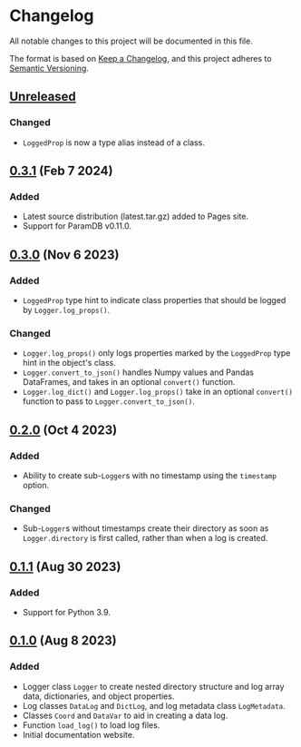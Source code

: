 # Changelog

All notable changes to this project will be documented in this file.

The format is based on [Keep a Changelog](https://keepachangelog.com/en/1.1.0/), and this
project adheres to [Semantic Versioning](https://semver.org/spec/v2.0.0.html).

## [Unreleased]

### Changed

- `LoggedProp` is now a type alias instead of a class.

## [0.3.1] (Feb 7 2024)

### Added

- Latest source distribution (latest.tar.gz) added to Pages site.
- Support for ParamDB v0.11.0.

## [0.3.0] (Nov 6 2023)

### Added

- `LoggedProp` type hint to indicate class properties that should be logged by
  `Logger.log_props()`.

### Changed

- `Logger.log_props()` only logs properties marked by the `LoggedProp` type hint in the
  object's class.
- `Logger.convert_to_json()` handles Numpy values and Pandas DataFrames, and takes in an
  optional `convert()` function.
- `Logger.log_dict()` and `Logger.log_props()` take in an optional `convert()` function to
  pass to `Logger.convert_to_json()`.

## [0.2.0] (Oct 4 2023)

### Added

- Ability to create sub-`Logger`s with no timestamp using the `timestamp` option.

### Changed

- Sub-`Logger`s without timestamps create their directory as soon as `Logger.directory` is
  first called, rather than when a log is created.

## [0.1.1] (Aug 30 2023)

### Added

- Support for Python 3.9.

## [0.1.0] (Aug 8 2023)

### Added

- Logger class `Logger` to create nested directory structure and log array data,
  dictionaries, and object properties.
- Log classes `DataLog` and `DictLog`, and log metadata class `LogMetadata`.
- Classes `Coord` and `DataVar` to aid in creating a data log.
- Function `load_log()` to load log files.
- Initial documentation website.

[unreleased]: https://github.com/PainterQubits/datalogger/compare/v0.3.1...main
[0.3.1]: https://github.com/PainterQubits/datalogger/releases/tag/v0.3.1
[0.3.0]: https://github.com/PainterQubits/datalogger/releases/tag/v0.3.0
[0.2.0]: https://github.com/PainterQubits/datalogger/releases/tag/v0.2.0
[0.1.1]: https://github.com/PainterQubits/datalogger/releases/tag/v0.1.1
[0.1.0]: https://github.com/PainterQubits/datalogger/releases/tag/v0.1.0
